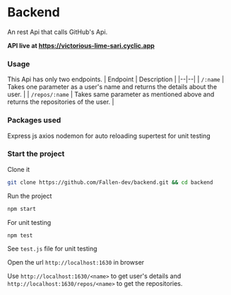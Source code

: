 # Backend
An rest Api that calls GitHub's Api.

**API live at https://victorious-lime-sari.cyclic.app**

### Usage
This Api has only two endpoints.
| Endpoint | Description |
|--|--|
| `/:name` | Takes one parameter as a user's name and returns the details about the user. |
| `/repos/:name` | Takes same parameter as mentioned above and returns the repositories of the user. |

### Packages used
Express js
axios
nodemon for auto reloading
supertest for unit testing

### Start the project
Clone it
```bash
git clone https://github.com/Fallen-dev/backend.git && cd backend
```
Run the project
```bash
npm start
```
For unit testing
```bash
npm test
```

See `test.js` file for unit testing

Open the url `http://localhost:1630` in browser

Use `http://localhost:1630/<name>` to get user's details and `http://localhost:1630/repos/<name>` to get the repositories.